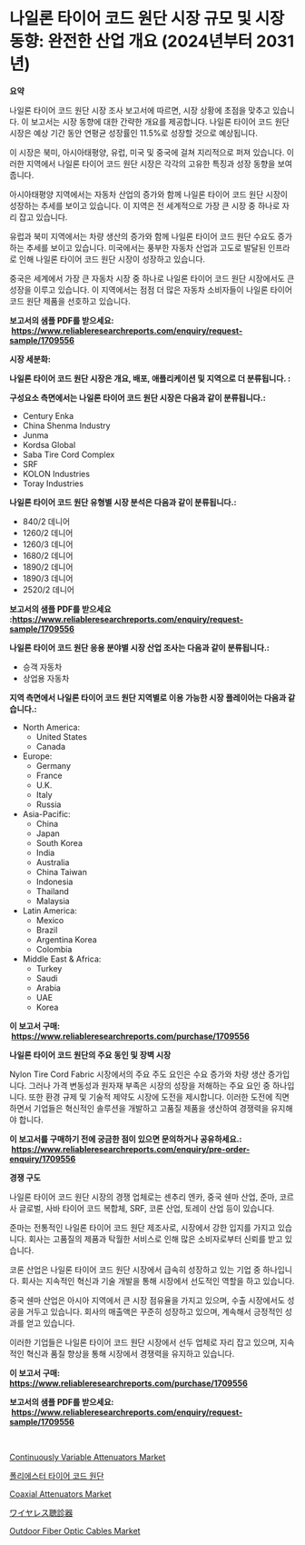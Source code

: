 <p><h1>나일론 타이어 코드 원단 시장 규모 및 시장 동향: 완전한 산업 개요 (2024년부터 2031년)</h1></p><p><strong>요약</strong></p>
<p><p>나일론 타이어 코드 원단 시장 조사 보고서에 따르면, 시장 상황에 초점을 맞추고 있습니다. 이 보고서는 시장 동향에 대한 간략한 개요를 제공합니다. 나일론 타이어 코드 원단 시장은 예상 기간 동안 연평균 성장률인 11.5%로 성장할 것으로 예상됩니다.</p><p>이 시장은 북미, 아시아태평양, 유럽, 미국 및 중국에 걸쳐 지리적으로 퍼져 있습니다. 이러한 지역에서 나일론 타이어 코드 원단 시장은 각각의 고유한 특징과 성장 동향을 보여줍니다.</p><p>아시아태평양 지역에서는 자동차 산업의 증가와 함께 나일론 타이어 코드 원단 시장이 성장하는 추세를 보이고 있습니다. 이 지역은 전 세계적으로 가장 큰 시장 중 하나로 자리 잡고 있습니다.</p><p>유럽과 북미 지역에서는 차량 생산의 증가와 함께 나일론 타이어 코드 원단 수요도 증가하는 추세를 보이고 있습니다. 미국에서는 풍부한 자동차 산업과 고도로 발달된 인프라로 인해 나일론 타이어 코드 원단 시장이 성장하고 있습니다.</p><p>중국은 세계에서 가장 큰 자동차 시장 중 하나로 나일론 타이어 코드 원단 시장에서도 큰 성장을 이루고 있습니다. 이 지역에서는 점점 더 많은 자동차 소비자들이 나일론 타이어 코드 원단 제품을 선호하고 있습니다.</p></p>
<p><strong>보고서의 샘플 PDF를 받으세요: &nbsp;<a href="https://www.reliableresearchreports.com/enquiry/request-sample/1709556">https://www.reliableresearchreports.com/enquiry/request-sample/1709556</a></strong></p>
<p><strong>시장 세분화:</strong></p>
<p><strong> 나일론 타이어 코드 원단 시장은 개요, 배포, 애플리케이션 및 지역으로 더 분류됩니다. :</strong></p>
<p><strong>구성요소 측면에서는 나일론 타이어 코드 원단 시장은 다음과 같이 분류됩니다.:</strong></p>
<p><ul><li>Century Enka</li><li>China Shenma Industry</li><li>Junma</li><li>Kordsa Global</li><li>Saba Tire Cord Complex</li><li>SRF</li><li>KOLON Industries</li><li>Toray Industries</li></ul></p>
<p><strong> 나일론 타이어 코드 원단 유형별 시장 분석은 다음과 같이 분류됩니다.:</strong></p>
<p><ul><li>840/2 데니어</li><li>1260/2 데니어</li><li>1260/3 데니어</li><li>1680/2 데니어</li><li>1890/2 데니어</li><li>1890/3 데니어</li><li>2520/2 데니어</li></ul></p>
<p><strong>보고서의 샘플 PDF를 받으세요 :<a href="https://www.reliableresearchreports.com/enquiry/request-sample/1709556">https://www.reliableresearchreports.com/enquiry/request-sample/1709556</a></strong></p>
<p><strong> 나일론 타이어 코드 원단 응용 분야별 시장 산업 조사는 다음과 같이 분류됩니다.:</strong></p>
<p><ul><li>승객 자동차</li><li>상업용 자동차</li></ul></p>
<p><strong>지역 측면에서 나일론 타이어 코드 원단 지역별로 이용 가능한 시장 플레이어는 다음과 같습니다.:</strong></p>
<p><ul>
    <li>
        North America:
        <ul>
            <li>United States</li>
            <li>Canada</li>
        </ul>
    </li>
    <li>
        Europe:
        <ul>
            <li>Germany</li>
            <li>France</li>
            <li>U.K.</li>
            <li>Italy</li>
            <li>Russia</li>
        </ul>
    </li>
    <li>
        Asia-Pacific:
        <ul>
            <li>China</li>
            <li>Japan</li>
            <li>South Korea</li>
            <li>India</li>
            <li>Australia</li>
            <li>China Taiwan</li>
            <li>Indonesia</li>
            <li>Thailand</li>
            <li>Malaysia</li>
        </ul>
    </li>
    <li>
        Latin America:
        <ul>
            <li>Mexico</li>
            <li>Brazil</li>
            <li>Argentina Korea</li>
            <li>Colombia</li>
        </ul>
    </li>
    <li>
        Middle East & Africa:
        <ul>
            <li>Turkey</li>
            <li>Saudi</li>
            <li>Arabia</li>
            <li>UAE</li>
            <li>Korea</li>
        </ul>
    </li>
    </ul></p>
<p><strong>이 보고서 구매: &nbsp;<a href="https://www.reliableresearchreports.com/purchase/1709556">https://www.reliableresearchreports.com/purchase/1709556</a></strong></p>
<p><strong>나일론 타이어 코드 원단의 주요 동인 및 장벽 시장</strong></p>
<p><p>Nylon Tire Cord Fabric 시장에서의 주요 주도 요인은 수요 증가와 차량 생산 증가입니다. 그러나 가격 변동성과 원자재 부족은 시장의 성장을 저해하는 주요 요인 중 하나입니다. 또한 환경 규제 및 기술적 제약도 시장에 도전을 제시합니다. 이러한 도전에 직면하면서 기업들은 혁신적인 솔루션을 개발하고 고품질 제품을 생산하여 경쟁력을 유지해야 합니다.</p></p>
<p><strong>이 보고서를 구매하기 전에 궁금한 점이 있으면 문의하거나 공유하세요.: &nbsp;<a href="https://www.reliableresearchreports.com/enquiry/pre-order-enquiry/1709556">https://www.reliableresearchreports.com/enquiry/pre-order-enquiry/1709556</a></strong></p>
<p><strong>경쟁 구도</strong></p>
<p><p>나일론 타이어 코드 원단 시장의 경쟁 업체로는 센추리 엔카, 중국 쉔마 산업, 준마, 코르사 글로벌, 사바 타이어 코드 복합체, SRF, 코론 산업, 토레이 산업 등이 있습니다.</p><p>준마는 전통적인 나일론 타이어 코드 원단 제조사로, 시장에서 강한 입지를 가지고 있습니다. 회사는 고품질의 제품과 탁월한 서비스로 인해 많은 소비자로부터 신뢰를 받고 있습니다.</p><p>코론 산업은 나일론 타이어 코드 원단 시장에서 급속히 성장하고 있는 기업 중 하나입니다. 회사는 지속적인 혁신과 기술 개발을 통해 시장에서 선도적인 역할을 하고 있습니다.</p><p>중국 쉔마 산업은 아시아 지역에서 큰 시장 점유율을 가지고 있으며, 수출 시장에서도 성공을 거두고 있습니다. 회사의 매출액은 꾸준히 성장하고 있으며, 계속해서 긍정적인 성과를 얻고 있습니다.</p><p>이러한 기업들은 나일론 타이어 코드 원단 시장에서 선두 업체로 자리 잡고 있으며, 지속적인 혁신과 품질 향상을 통해 시장에서 경쟁력을 유지하고 있습니다.</p></p>
<p><strong>이 보고서 구매: &nbsp; <a href="https://www.reliableresearchreports.com/purchase/1709556">https://www.reliableresearchreports.com/purchase/1709556</a></strong></p>
<p><strong>보고서의 샘플 PDF를 받으세요: &nbsp;<a href="https://www.reliableresearchreports.com/enquiry/request-sample/1709556">https://www.reliableresearchreports.com/enquiry/request-sample/1709556</a></strong><strong></strong></p>
<p>&nbsp;</p>
<p><p><a href="https://issuu.com/reportprime-2/docs/continuously-variable-attenuators-market-size-2030">Continuously Variable Attenuators Market</a></p><p><a href="https://github.com/hzumrdvas204296/Market-Research-Report-List-1/blob/main/13437512149.md">폴리에스터 타이어 코드 원단</a></p><p><a href="https://issuu.com/reportprime-2/docs/coaxial-attenuators-market-size-2030.pptx">Coaxial Attenuators Market</a></p><p><a href="https://github.com/avbqbctihcbe2/Market-Research-Report-List-1/blob/main/14989712577.md">ワイヤレス聴診器</a></p><p><a href="https://view.publitas.com/reportprime-1/outdoor-fiber-optic-cables-market-challenges-opportunities-and-growth-drivers-and-major-market-players-forecasted-for-period-from-2024-2031/">Outdoor Fiber Optic Cables Market</a></p></p>